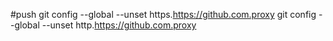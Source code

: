 #push
git config --global  --unset https.https://github.com.proxy 
git config --global  --unset http.https://github.com.proxy 

